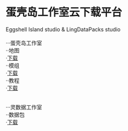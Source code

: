 # 蛋壳岛工作室云下载平台
Eggshell Island studio & LingDataPacks studio<br><br>
···蛋壳岛工作室<br>
··地图<br>
·[下载](download/eiso/maps/)<br>
··模组<br>
·[下载](download/eiso/mods/)<br>
··教程<br>
·[下载](download/eiso/teachs/)<br><br>

···灵数据工作室<br>
··数据包<br>
·[下载](download/LingDataPacks/)
